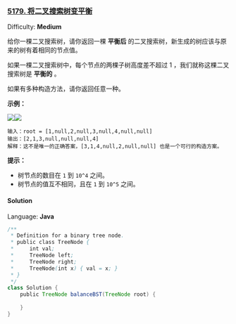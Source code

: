 ### [5179\. 将二叉搜索树变平衡](https://leetcode-cn.com/contest/weekly-contest-180/problems/balance-a-binary-search-tree/)

Difficulty: **Medium**

给你一棵二叉搜索树，请你返回一棵 **平衡后** 的二叉搜索树，新生成的树应该与原来的树有着相同的节点值。

如果一棵二叉搜索树中，每个节点的两棵子树高度差不超过 1 ，我们就称这棵二叉搜索树是 **平衡的** 。

如果有多种构造方法，请你返回任意一种。

**示例：**

**![](https://assets.leetcode-cn.com/aliyun-lc-upload/uploads/2020/03/15/1515_ex1.png)![](https://assets.leetcode-cn.com/aliyun-lc-upload/uploads/2020/03/15/1515_ex1_out.png)**

```
输入：root = [1,null,2,null,3,null,4,null,null]
输出：[2,1,3,null,null,null,4]
解释：这不是唯一的正确答案，[3,1,4,null,2,null,null] 也是一个可行的构造方案。
```

**提示：**

*   树节点的数目在 `1` 到 `10^4` 之间。
*   树节点的值互不相同，且在 `1` 到 `10^5` 之间。

#### Solution

Language: **Java**

```java
/**
 * Definition for a binary tree node.
 * public class TreeNode {
 *     int val;
 *     TreeNode left;
 *     TreeNode right;
 *     TreeNode(int x) { val = x; }
 * }
 */
class Solution {
    public TreeNode balanceBST(TreeNode root) {
​
    }
}
```
